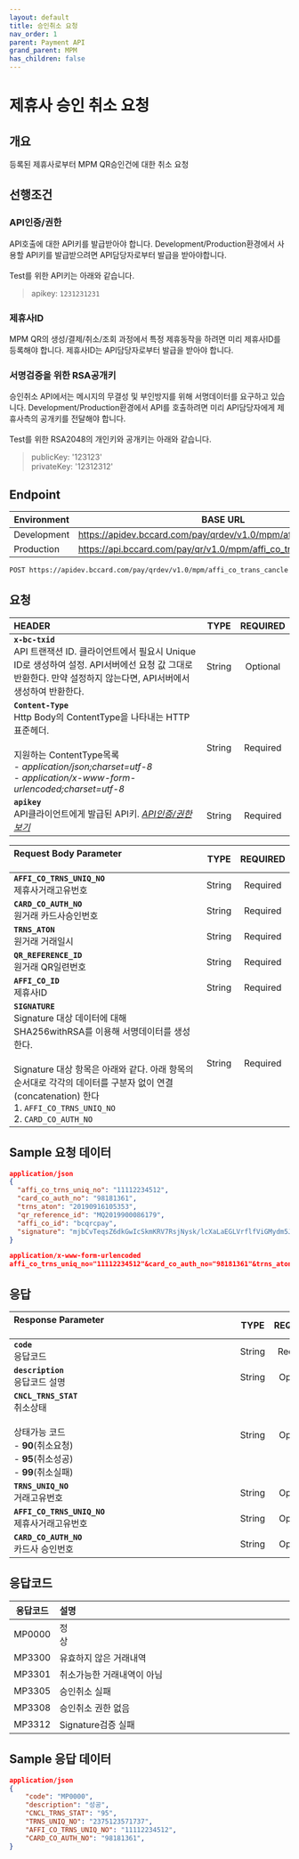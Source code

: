 ```yaml
---
layout: default
title: 승인취소 요청
nav_order: 1
parent: Payment API
grand_parent: MPM
has_children: false
---
```


# 제휴사 승인 취소 요청

## 개요

등록된 제휴사로부터 MPM QR승인건에 대한 취소 요청

## 선행조건

### API인증/권한

API호출에 대한 API키를 발급받아야 합니다. Development/Production환경에서 사용할 API키를 발급받으려면 API담당자로부터 발급을 받아야합니다.
<br><br>
Test를 위한 API키는 아래와 같습니다.

> apikey: `1231231231`

### 제휴사ID

MPM QR의 생성/결제/취소/조회 과정에서 특정 제휴동작을 하려면 미리 제휴사ID를 등록해야 합니다. 제휴사ID는 API담당자로부터 발급을 받아야 합니다.

### 서명검증을 위한 RSA공개키

승인취소 API에서는 메시지의 무결성 및 부인방지를 위해 서명데이터를 요구하고 있습니다. Development/Production환경에서 API를 호출하려면 미리 API담당자에게 제휴사측의 공개키를 전달해야 합니다.
<br><br>
Test를 위한 RSA2048의 개인키와 공개키는 아래와 같습니다.

> publicKey: '123123' <br>
> privateKey: '12312312'

## Endpoint

| Environment | BASE URL                                                          |
| ----------- | ----------------------------------------------------------------- |
| Development | https://apidev.bccard.com/pay/qrdev/v1.0/mpm/affi_co_trans_cancle |
| Production  | https://api.bccard.com/pay/qr/v1.0/mpm/affi_co_trans_cancle       |

```html
POST https://apidev.bccard.com/pay/qrdev/v1.0/mpm/affi_co_trans_cancle
```

## 요청

| HEADER                                                                                                                                                                                                     |  TYPE  | REQUIRED |
| :--------------------------------------------------------------------------------------------------------------------------------------------------------------------------------------------------------- | :----: | :------: |
| **`x-bc-txid`** <br> API 트랜잭션 ID. 클라이언트에서 필요시 Unique ID로 생성하여 설정. API서버에선 요청 값 그대로 반환한다. 만약 설정하지 않는다면, API서버에서 생성하여 반환한다.                         | String | Optional |
| **`Content-Type`** <br> Http Body의 ContentType을 나타내는 HTTP표준헤더. <br><br> 지원하는 ContentType목록<br> - _application/json;charset=utf-8_ <br> - _application/x-www-form-urlencoded;charset=utf-8_ | String | Required |
| **`apikey`** <br> API클라이언트에게 발급된 API키. [_API인증/권한 보기_](#api인증권한)                                                                                                                      | String | Required |

| Request Body Parameter &nbsp;&nbsp;&nbsp;&nbsp;&nbsp;&nbsp;&nbsp;&nbsp;&nbsp;&nbsp;&nbsp;&nbsp;&nbsp;&nbsp;&nbsp;&nbsp;&nbsp;&nbsp;&nbsp;&nbsp;&nbsp;&nbsp;&nbsp;&nbsp;&nbsp;&nbsp;&nbsp;&nbsp;&nbsp;&nbsp;&nbsp;&nbsp;&nbsp;&nbsp;&nbsp;&nbsp;&nbsp;&nbsp;&nbsp;&nbsp;&nbsp;&nbsp;&nbsp;&nbsp;&nbsp;&nbsp;&nbsp;&nbsp;&nbsp;&nbsp;&nbsp;&nbsp;&nbsp;&nbsp;&nbsp;&nbsp;&nbsp;&nbsp;&nbsp;&nbsp;&nbsp;&nbsp;&nbsp;&nbsp;&nbsp;&nbsp;&nbsp;&nbsp;&nbsp;&nbsp;&nbsp;&nbsp;&nbsp;&nbsp;&nbsp; |  TYPE  | REQUIRED |
| :---------------------------------------------------------------------------------------------------------------------------------------------------------------------------------------------------------------------------------------------------------------------------------------------------------------------------------------------------------------------------------------------------------------------------------------------------------------------------------------- | :----: | :------: |
| **`AFFI_CO_TRNS_UNIQ_NO`** <br> 제휴사거래고유번호                                                                                                                                                                                                                                                                                                                                                                                                                                        | String | Required |
| **`CARD_CO_AUTH_NO`** <br> 원거래 카드사승인번호                                                                                                                                                                                                                                                                                                                                                                                                                                          | String | Required |
| **`TRNS_ATON`** <br> 원거래 거래일시                                                                                                                                                                                                                                                                                                                                                                                                                                                      | String | Required |
| **`QR_REFERENCE_ID`** <br> 원거래 QR일련번호                                                                                                                                                                                                                                                                                                                                                                                                                                              | String | Required |
| **`AFFI_CO_ID`** <br> 제휴사ID                                                                                                                                                                                                                                                                                                                                                                                                                                                            | String | Required |
| **`SIGNATURE`** <br> Signature 대상 데이터에 대해 SHA256withRSA를 이용해 서명데이터를 생성한다. <br><br> Signature 대상 항목은 아래와 같다. 아래 항목의 순서대로 각각의 데이터를 구분자 없이 연결(concatenation) 한다 <br> 1. `AFFI_CO_TRNS_UNIQ_NO` <br> 2. `CARD_CO_AUTH_NO`                                                                                                                                                                                                            | String | Required |

## Sample 요청 데이터

```json
application/json
{
  "affi_co_trns_uniq_no": "11112234512",
  "card_co_auth_no": "98181361",
  "trns_aton": "20190916105353",
  "qr_reference_id": "MQ2019900086179",
  "affi_co_id": "bcqrcpay",
  "signature": "mjbCvTeqsZ6dkGwIcSkmKRV7RsjNysk/lcXaLaEGLVrflfViGMydm5J+TFpwUFjCtJ3nGhkpLly1VQriBCDa1IXJtlLG4vD/Fs2GLsOF0YQq5Ta0iACicTBQQwqYoaSiqs4l/hMQkgGOT8PGeQVuVs4YgVVi2d2W/KDG+lr7eTs=",
}
```

```json
application/x-www-form-urlencoded
affi_co_trns_uniq_no="11112234512"&card_co_auth_no="98181361"&trns_aton="20190916105353"&qr_reference_id="MQ2019900086179"&affi_co_id="bcqrcpay"&signature="mjbCvTeqsZ6dkGwIcSkmKRV7RsjNysk/lcXaLaEGLVrflfViGMydm5J+TFpwUFjCtJ3nGhkpLly1VQriBCDa1IXJtlLG4vD/Fs2GLsOF0YQq5Ta0iACicTBQQwqYoaSiqs4l/hMQkgGOT8PGeQVuVs4YgVVi2d2W/KDG+lr7eTs="
```

## 응답

| Response Parameter &nbsp;&nbsp;&nbsp;&nbsp;&nbsp;&nbsp;&nbsp;&nbsp;&nbsp;&nbsp;&nbsp;&nbsp;&nbsp;&nbsp;&nbsp;&nbsp;&nbsp;&nbsp;&nbsp;&nbsp;&nbsp;&nbsp;&nbsp;&nbsp;&nbsp;&nbsp;&nbsp;&nbsp;&nbsp;&nbsp;&nbsp;&nbsp;&nbsp;&nbsp;&nbsp;&nbsp;&nbsp;&nbsp;&nbsp;&nbsp;&nbsp;&nbsp;&nbsp;&nbsp;&nbsp;&nbsp;&nbsp;&nbsp;&nbsp;&nbsp;&nbsp;&nbsp;&nbsp;&nbsp;&nbsp;&nbsp;&nbsp;&nbsp;&nbsp;&nbsp;&nbsp;&nbsp;&nbsp;&nbsp;&nbsp;&nbsp;&nbsp;&nbsp;&nbsp;&nbsp;&nbsp;&nbsp;&nbsp;&nbsp;&nbsp;&nbsp;&nbsp;&nbsp;&nbsp;&nbsp;&nbsp;&nbsp;&nbsp;&nbsp;&nbsp;&nbsp;&nbsp;&nbsp;&nbsp;&nbsp;&nbsp; |  TYPE  | REQUIRED |
| :------------------------------------------------------------------------------------------------------------------------------------------------------------------------------------------------------------------------------------------------------------------------------------------------------------------------------------------------------------------------------------------------------------------------------------------------------------------------------------------------------------------------------------------------------------------------------------ | :----: | :------: |
| **`code`** <br> 응답코드                                                                                                                                                                                                                                                                                                                                                                                                                                                                                                                                                              | String | Required |
| **`description`** <br> 응답코드 설명                                                                                                                                                                                                                                                                                                                                                                                                                                                                                                                                                  | String | Optional |
| **`CNCL_TRNS_STAT`** <br> 취소상태<br><br>상태가능 코드<br> - **90**(취소요청)<br> - **95**(취소성공) <br> - **99**(취소실패)                                                                                                                                                                                                                                                                                                                                                                                                                                                         | String | Optional |
| **`TRNS_UNIQ_NO`** <br> 거래고유번호                                                                                                                                                                                                                                                                                                                                                                                                                                                                                                                                                  | String | Optional |
| **`AFFI_CO_TRNS_UNIQ_NO`** <br> 제휴사거래고유번호                                                                                                                                                                                                                                                                                                                                                                                                                                                                                                                                    | String | Optional |
| **`CARD_CO_AUTH_NO`** <br> 카드사 승인번호                                                                                                                                                                                                                                                                                                                                                                                                                                                                                                                                            | String | Optional |

## 응답코드

| 응답코드 | 설명                                                                                                                                                                                                                                                                                                                                                                                                                                                                                                                                                                   |
| :------: | :--------------------------------------------------------------------------------------------------------------------------------------------------------------------------------------------------------------------------------------------------------------------------------------------------------------------------------------------------------------------------------------------------------------------------------------------------------------------------------------------------------------------------------------------------------------------- |
|  MP0000  | 정상&nbsp;&nbsp;&nbsp;&nbsp;&nbsp;&nbsp;&nbsp;&nbsp;&nbsp;&nbsp;&nbsp;&nbsp;&nbsp;&nbsp;&nbsp;&nbsp;&nbsp;&nbsp;&nbsp;&nbsp;&nbsp;&nbsp;&nbsp;&nbsp;&nbsp;&nbsp;&nbsp;&nbsp;&nbsp;&nbsp;&nbsp;&nbsp;&nbsp;&nbsp;&nbsp;&nbsp;&nbsp;&nbsp;&nbsp;&nbsp;&nbsp;&nbsp;&nbsp;&nbsp;&nbsp;&nbsp;&nbsp;&nbsp;&nbsp;&nbsp;&nbsp;&nbsp;&nbsp;&nbsp;&nbsp;&nbsp;&nbsp;&nbsp;&nbsp;&nbsp;&nbsp;&nbsp;&nbsp;&nbsp;&nbsp;&nbsp;&nbsp;&nbsp;&nbsp;&nbsp;&nbsp;&nbsp;&nbsp;&nbsp;&nbsp;&nbsp;&nbsp;&nbsp;&nbsp;&nbsp;&nbsp;&nbsp;&nbsp;&nbsp;&nbsp;&nbsp;&nbsp;&nbsp;&nbsp;&nbsp;&nbsp; |
|  MP3300  | 유효하지 않은 거래내역                                                                                                                                                                                                                                                                                                                                                                                                                                                                                                                                                 |
|  MP3301  | 취소가능한 거래내역이 아님                                                                                                                                                                                                                                                                                                                                                                                                                                                                                                                                             |
|  MP3305  | 승인취소 실패                                                                                                                                                                                                                                                                                                                                                                                                                                                                                                                                                          |
|  MP3308  | 승인취소 권한 없음                                                                                                                                                                                                                                                                                                                                                                                                                                                                                                                                                     |
|  MP3312  | Signature검증 실패                                                                                                                                                                                                                                                                                                                                                                                                                                                                                                                                                     |

## Sample 응답 데이터

```json
application/json
{
    "code": "MP0000",
    "description": "성공",
    "CNCL_TRNS_STAT": "95",
    "TRNS_UNIQ_NO": "2375123571737",
    "AFFI_CO_TRNS_UNIQ_NO": "11112234512",
    "CARD_CO_AUTH_NO": "98181361",
}
```
